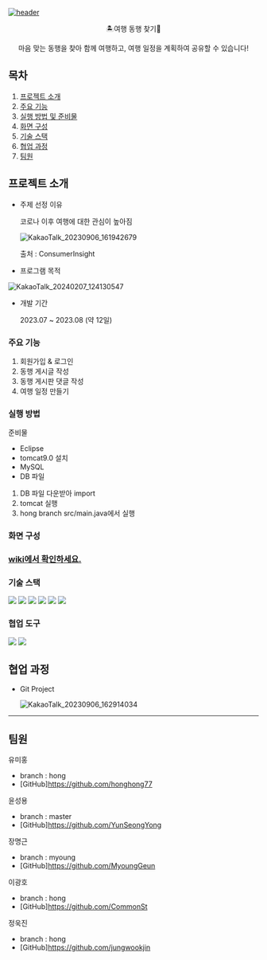 [![header](https://capsule-render.vercel.app/api?type=waving&color=auto&height=200&text=여행%20동행%20프로젝트)](https://capsule-render.vercel.app/api?type=waving&color=auto&height=200&text=여행%20동행%20프로젝트)


<p align='center'> 🏝️여행 동행 찾기👬
<p align='center'> 마음 맞는 동행을 찾아 함께 여행하고, 여행 일정을 계획하여 공유할 수 있습니다!




## 목차
1. [프로젝트 소개](#프로젝트-소개)
2. [주요 기능](#주요-기능)
3. [실행 방법 및 준비물](#실행-방법)
4. [화면 구성](#화면-구성)
5. [기술 스택](#기술-스택)
6. [협업 과정](#협업-과정)
7. [팀원](#팀원)



## 프로젝트 소개
- 주제 선정 이유
  
  코로나 이후 여행에 대한 관심이 높아짐
  
  ![KakaoTalk_20230906_161942679](https://github.com/honghong77/TravelAndFindPartners/assets/134483747/9126dc66-5cf8-4239-a3d0-3a7916ad25ba)

  출처 : ConsumerInsight
  
- 프로그램 목적
  
![KakaoTalk_20240207_124130547](https://github.com/MyoungGeun/TravelAndFindPartners/assets/134483532/ac8fdc13-e622-4a13-8342-1d29b696dbdf)





- 개발 기간

  2023.07 ~ 2023.08 (약 12일)
  
### 주요 기능
1. 회원가입 & 로그인
2. 동행 게시글 작성
3. 동행 게시판 댓글 작성
4. 여행 일정 만들기


### 실행 방법
준비물
- Eclipse 
- tomcat9.0 설치
- MySQL
- DB 파일

1. DB 파일 다운받아 import 
2. tomcat 실행
3. hong branch src/main.java에서 실행

### 화면 구성
### <a href="https://github.com/MyoungGeun/TravelAndFindPartners/wiki/%ED%99%94%EB%A9%B4-%EA%B5%AC%EC%84%B1#%EB%AA%A9%EC%B0%A8">wiki에서 확인하세요.</a>

### 기술 스택
  <img src="https://img.shields.io/badge/java-007396?style=for-the-badge&logo=java&logoColor=white"> <img src="https://img.shields.io/badge/html5-E34F26?style=for-the-badge&logo=html5&logoColor=white">  <img src="https://img.shields.io/badge/css-1572B6?style=for-the-badge&logo=css3&logoColor=white"> <img src="https://img.shields.io/badge/javascript-F7DF1E?style=for-the-badge&logo=javascript&logoColor=black">   <img src="https://img.shields.io/badge/mysql-4479A1?style=for-the-badge&logo=mysql&logoColor=white"> <img src="https://img.shields.io/badge/bootstrap-7952B3?style=for-the-badge&logo=bootstrap&logoColor=white">    
### 협업 도구  
<img src="https://img.shields.io/badge/github-181717?style=for-the-badge&logo=github&logoColor=white"> <img src="https://img.shields.io/badge/git-F05032?style=for-the-badge&logo=git&logoColor=white">


## 협업 과정
- Git Project
  
  ![KakaoTalk_20230906_162914034](https://github.com/honghong77/TravelAndFindPartners/assets/134483747/02be8ec7-2e95-4c40-a4c6-22b287ac1410)
---

## 팀원

유미홍
- branch : hong
- [GitHub]https://github.com/honghong77

윤성용
- branch : master
- [GitHub]https://github.com/YunSeongYong

장명근
- branch : myoung
- [GitHub]https://github.com/MyoungGeun

이광호
- branch : hong
- [GitHub]https://github.com/CommonSt

정욱진
- branch : hong
- [GitHub]https://github.com/jungwookjin


